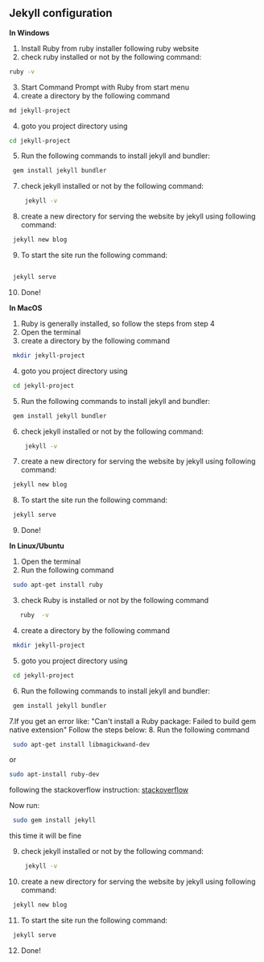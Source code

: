 ## Jekyll configuration

**In Windows**

1. Install Ruby from ruby installer following ruby website
2. check ruby installed or not by the following command:
 ```sh 
 ruby -v 
 ```
3. Start Command Prompt with Ruby from start menu
4. create a directory by the following command
 ```sh 
 md jekyll-project 
 ```
4. goto you project directory using
 ```sh 
 cd jekyll-project 
 ```
5. Run the following commands to install jekyll and bundler:
```sh
 gem install jekyll bundler
 ```
7. check jekyll installed or not by the following command:
   ```sh
    jekyll -v
    ```
8. create a new directory for serving the website by jekyll using following command:
 ```sh
  jekyll new blog
  ```
9. To start the site run the following command:
```sh

 jekyll serve 
 ```
10. Done!

**In MacOS**

1. Ruby is generally installed, so follow the steps from step 4
2. Open the terminal
3. create a directory by the following command
 ```sh
  mkdir jekyll-project 
  ```
4. goto you project directory using
 ```sh
  cd jekyll-project 
  ```
5. Run the following commands to install jekyll and bundler:
```sh
 gem install jekyll bundler
 ```
6. check jekyll installed or not by the following command:
   ```sh
    jekyll -v
    ```
7. create a new directory for serving the website by jekyll using following command:
 ```sh
  jekyll new blog
  ```
8. To start the site run the following command:
```sh
 jekyll serve 
 ```
9. Done!

**In Linux/Ubuntu**

1. Open the terminal
2. Run the following command 
```sh
 sudo apt-get install ruby
 ```
3. check Ruby is installed or not by the following command 
```sh 
   ruby  -v
 ```
4. create a directory by the following command
 ```sh
  mkdir jekyll-project
  ```
5. goto you project directory using
 ```sh
  cd jekyll-project 
  ```
6. Run the following commands to install jekyll and bundler:
```sh
 gem install jekyll bundler
 ```
7.If you get an error like: "Can't install a Ruby package: Failed to build gem native extension"
Follow the steps below:
8. Run the following command
```sh
 sudo apt-get install libmagickwand-dev
 ``` 
 or 
 ```sh 
 sudo apt-install ruby-dev
 ``` 
 following the stackoverflow instruction:
[stackoverflow](https://askubuntu.com/questions/600068/cant-install-a-ruby-package-failed-to-build-gem-native-extension)

Now run: 
```sh
 sudo gem install jekyll
 ``` 
 this time it will be fine

9. check jekyll installed or not by the following command:
   ```sh
    jekyll -v
    ```
10. create a new directory for serving the website by jekyll using following command:
 ```sh
  jekyll new blog
  ```
11. To start the site run the following command:
```sh
 jekyll serve 
 ```
12. Done!
